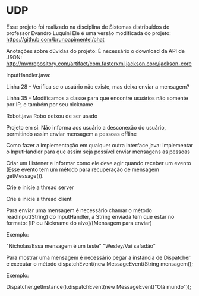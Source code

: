# UDP

Esse projeto foi realizado na disciplina de Sistemas distribuídos do professor Evandro Luquini
Ele é uma versão modificada do projeto: https://github.com/brunoapimentel/chat

Anotações sobre dúvidas do projeto:
É necessário o download da API de JSON: http://mvnrepository.com/artifact/com.fasterxml.jackson.core/jackson-core

InputHandler.java:

Linha 28 - Verifica se o usuário não existe, mas deixa enviar a mensagem?

Linha 35 - Modificamos a classe para que encontre usuários não somente por IP, e também por seu nickname

Robot.java
Robo deixou de ser usado

Projeto em si:
Não informa aos usuário a desconexão do usuário, permitindo assim enviar mensagem a pessoas offline

Como fazer a implementação em qualquer outra interface java:
Implementar o InputHandler para que assim seja possível enviar mensagens as pessoas

Criar um Listener e informar como ele deve agir quando receber um evento (Esse evento tem um método para recuperação de mensagem getMessage()).

Crie e inicie a thread server

Crie e inicie a thread client

Para enviar uma mensagem é necessário chamar o método readInput(String) do InputHandler, a String enviada tem que estar no formato: [IP ou Nickname do alvo]/[Mensagem para enviar)

Exemplo:

"Nicholas/Essa mensagem é um teste"
"Wesley/Vai safadão"

Para mostrar uma mensagem é necessário pegar a instância de Dispatcher e executar o método dispatchEvent(new MessageEvent(String mensagem));

Exemplo:

Dispatcher.getInstance().dispatchEvent(new MessageEvent("Olá mundo"));
